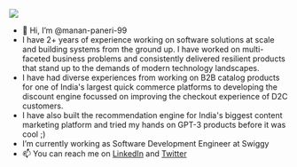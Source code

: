 ![](https://komarev.com/ghpvc/?username=manan-paneri-99&color=green)
- 👋 Hi, I’m @manan-paneri-99
-  I have 2+ years of experience working on software solutions at scale and building systems from the ground up. I have worked on multi-faceted business problems and consistently delivered resilient products that stand up to the demands of modern technology landscapes.
-  I have had diverse experiences from working on B2B catalog products for one of India's largest quick commerce platforms to developing the discount engine focussed on improving the checkout experience of D2C customers.
-  I have also built the recommendation engine for India's biggest content marketing platform and tried my hands on GPT-3 products before it was cool ;)
-  I’m currently working as Software Development Engineer at Swiggy 
- 📫 You can reach me on [LinkedIn](https://www.linkedin.com/in/manan-paneri/) and [Twitter](https://twitter.com/PaneriManan)

<!---
manan-paneri-99/manan-paneri-99 is a ✨ special ✨ repository because its `README.md` (this file) appears on your GitHub profile.
You can click the Preview link to take a look at your changes.
--->
